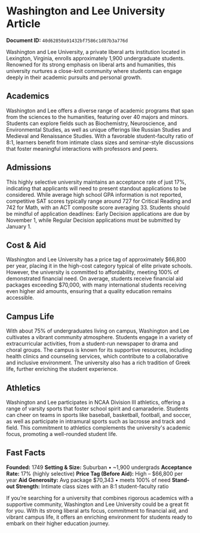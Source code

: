# Washington and Lee University Article

**Document ID:** `40d62850a91432bf7586c1d87b3a776d`

Washington and Lee University, a private liberal arts institution located in Lexington, Virginia, enrolls approximately 1,900 undergraduate students. Renowned for its strong emphasis on liberal arts and humanities, this university nurtures a close-knit community where students can engage deeply in their academic pursuits and personal growth.

## Academics
Washington and Lee offers a diverse range of academic programs that span from the sciences to the humanities, featuring over 40 majors and minors. Students can explore fields such as Biochemistry, Neuroscience, and Environmental Studies, as well as unique offerings like Russian Studies and Medieval and Renaissance Studies. With a favorable student-faculty ratio of 8:1, learners benefit from intimate class sizes and seminar-style discussions that foster meaningful interactions with professors and peers.

## Admissions
This highly selective university maintains an acceptance rate of just 17%, indicating that applicants will need to present standout applications to be considered. While average high school GPA information is not reported, competitive SAT scores typically range around 727 for Critical Reading and 742 for Math, with an ACT composite score averaging 33. Students should be mindful of application deadlines: Early Decision applications are due by November 1, while Regular Decision applications must be submitted by January 1.

## Cost & Aid
Washington and Lee University has a price tag of approximately $66,800 per year, placing it in the high-cost category typical of elite private schools. However, the university is committed to affordability, meeting 100% of demonstrated financial need. On average, students receive financial aid packages exceeding $70,000, with many international students receiving even higher aid amounts, ensuring that a quality education remains accessible.

## Campus Life
With about 75% of undergraduates living on campus, Washington and Lee cultivates a vibrant community atmosphere. Students engage in a variety of extracurricular activities, from a student-run newspaper to drama and choral groups. The campus is known for its supportive resources, including health clinics and counseling services, which contribute to a collaborative and inclusive environment. The university also has a rich tradition of Greek life, further enriching the student experience.

## Athletics
Washington and Lee participates in NCAA Division III athletics, offering a range of varsity sports that foster school spirit and camaraderie. Students can cheer on teams in sports like baseball, basketball, football, and soccer, as well as participate in intramural sports such as lacrosse and track and field. This commitment to athletics complements the university's academic focus, promoting a well-rounded student life.

## Fast Facts
**Founded:** 1749
**Setting & Size:** Suburban • ~1,900 undergrads
**Acceptance Rate:** 17% (highly selective)
**Price Tag (Before Aid):** High – $66,800 per year
**Aid Generosity:** Avg package $70,343 • meets 100% of need
**Stand-out Strength:** Intimate class sizes with an 8:1 student-faculty ratio

If you’re searching for a university that combines rigorous academics with a supportive community, Washington and Lee University could be a great fit for you. With its strong liberal arts focus, commitment to financial aid, and vibrant campus life, it offers an enriching environment for students ready to embark on their higher education journey.
